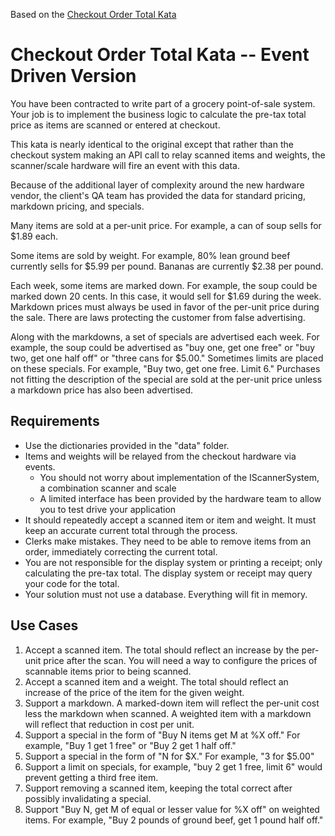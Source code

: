 Based on the [Checkout Order Total Kata](https://github.com/PillarTechnology/kata-checkout-order-total/blob/master/README.md)

# Checkout Order Total Kata -- Event Driven Version

You have been contracted to write part of a grocery point-of-sale system. Your job is to implement the business logic to calculate 
the pre-tax total price as items are scanned or entered at checkout.

This kata is nearly identical to the original except that rather than the checkout system making an API call to relay scanned items and weights,
the scanner/scale hardware will fire an event with this data.

Because of the additional layer of complexity around the new hardware vendor, the client's QA team has provided the data for standard pricing, 
markdown pricing, and specials.

Many items are sold at a per-unit price. For example, a can of soup sells for $1.89 each.

Some items are sold by weight. For example, 80% lean ground beef currently sells for $5.99 per pound. Bananas are currently $2.38 per pound.

Each week, some items are marked down. For example, the soup could be marked down 20 cents. In this case, it would sell for $1.69 during the week. 
Markdown prices must always be used in favor of the per-unit price during the sale. There are laws protecting the customer from false advertising.

Along with the markdowns, a set of specials are advertised each week. For example, the soup could be advertised as "buy one, get one free" or 
"buy two, get one half off" or "three cans for $5.00." Sometimes limits are placed on these specials. For example, "Buy two, get one free. Limit 6." 
Purchases not fitting the description of the special are sold at the per-unit price unless a markdown price has also been advertised.

## Requirements
* Use the dictionaries provided in the "data" folder.
* Items and weights will be relayed from the checkout hardware via events.
  * You should not worry about implementation of the IScannerSystem, a combination scanner and scale
  * A limited interface has been provided by the hardware team to allow you to test drive your application 
* It should repeatedly accept a scanned item or item and weight. It must keep an accurate current total through the process.
* Clerks make mistakes. They need to be able to remove items from an order, immediately correcting the current total.
* You are not responsible for the display system or printing a receipt; only calculating the pre-tax total. The display system or receipt may query your code for the total.
* Your solution must not use a database. Everything will fit in memory.
## Use Cases
1. Accept a scanned item. The total should reflect an increase by the per-unit price after the scan. You will need a way to configure the prices of scannable items prior to being scanned.
2. Accept a scanned item and a weight. The total should reflect an increase of the price of the item for the given weight.
3. Support a markdown. A marked-down item will reflect the per-unit cost less the markdown when scanned. A weighted item with a markdown will reflect that reduction in cost per unit.
4. Support a special in the form of "Buy N items get M at %X off." For example, "Buy 1 get 1 free" or "Buy 2 get 1 half off."
5. Support a special in the form of "N for $X." For example, "3 for $5.00"
6. Support a limit on specials, for example, "buy 2 get 1 free, limit 6" would prevent getting a third free item.
7. Support removing a scanned item, keeping the total correct after possibly invalidating a special.
8. Support "Buy N, get M of equal or lesser value for %X off" on weighted items. For example, "Buy 2 pounds of ground beef, get 1 pound half off."

